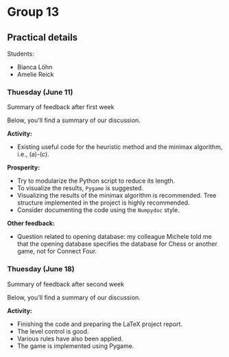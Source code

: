 # Group 13

## Practical details

Students:

- Bianca Löhn
- Amelie Reick

### Thuesday (June 11)

Summary of feedback after first week

Below, you'll find a summary of our discussion.

**Activity:**

- Existing useful code for the heuristic method and the minimax algorithm, i.e., (a)-(c).

**Prosperity:**

- Try to modularize the Python script to reduce its length.
- To visualize the results, `Pygame` is suggested.
- Visualizing the results of the minimax algorithm is recommended. Tree structure implemented in the project is highly recommended.
- Consider documenting the code using the `Numpydoc` style.

**Other feedback:**

- Question related to opening database: my colleague Michele told me that the opening database specifies the database for Chess or another game, not for Connect Four.

### Thuesday (June 18)

Summary of feedback after second week

Below, you'll find a summary of our discussion.

**Activity:**

- Finishing the code and preparing the LaTeX project report.
- The level control is good.
- Various rules have also been applied.
- The game is implemented using Pygame.
